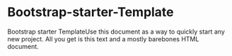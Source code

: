 # Bootstrap-starter-Template
Bootstrap starter TemplateUse this document as a way to quickly start any new project. All you get is this text and a mostly barebones HTML document.
